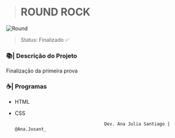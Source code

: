 ><h1>ROUND ROCK</h1>

![Round](https://user-images.githubusercontent.com/97199596/167321808-760a6694-785a-4b97-b8df-02a4d274715c.png)



> Status: Finalizado ✅

 ### 📚|  Descrição do Projeto

Finalização da primeira prova 


### ☕|  Programas
+ HTML
+ CSS


                                        Dev. Ana Julia Santiago | @Ana.Jusant_


